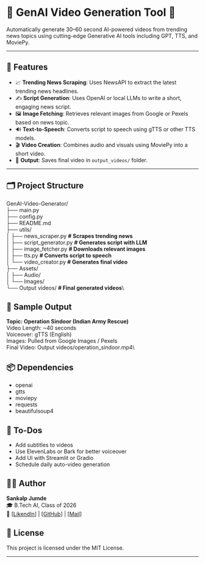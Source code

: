 # 🧠 GenAI Video Generation Tool 🎥

Automatically generate 30–60 second AI-powered videos from trending news topics using cutting-edge Generative AI tools including GPT, TTS, and MoviePy.

---

## 🚀 Features

- 📈 **Trending News Scraping**: Uses NewsAPI to extract the latest trending news headlines.
- ✍️ **Script Generation**: Uses OpenAI or local LLMs to write a short, engaging news script.
- 🖼️ **Image Fetching**: Retrieves relevant images from Google or Pexels based on news topic.
- 🔊 **Text-to-Speech**: Converts script to speech using gTTS or other TTS models.
- 🎬 **Video Creation**: Combines audio and visuals using MoviePy into a short video.
- 💾 **Output**: Saves final video in `output_videos/` folder.

---

## 🗂️ Project Structure

GenAI-Video-Generator/\
├── main.py\
├── config.py\
├── README.md\
├── utils/\
│ ├── news_scraper.py **# Scrapes trending news**\
│ ├── script_generator.py **# Generates script with LLM**\
│ ├── image_fetcher.py **# Downloads relevant images**\
│ ├── tts.py **# Converts script to speech**\
│ └── video_creator.py **# Generates final video**\
├── Assets/\
│ ├── Audio/\
│ └── Images/\
└── Output videos/ **# Final generated videos**\

## 🧪 Sample Output
**Topic: Operation Sindoor (Indian Army Rescue)**\
Video Length: ~40 seconds\
Voiceover: gTTS (English)\
Images: Pulled from Google Images / Pexels\
Final Video: Output videos/operation_sindoor.mp4\

## 📦 Dependencies
- openai
- gtts
- moviepy
- requests
- beautifulsoup4

## 🔮 To-Dos
- Add subtitles to videos
- Use ElevenLabs or Bark for better voiceover
- Add UI with Streamlit or Gradio
- Schedule daily auto-video generation

## 👨‍💻 Author
**Sankalp Jumde**  
🎓 B.Tech AI, Class of 2026  
🔗 [[LikendIn](https://www.linkedin.com/in/sankalp-jumde/)] | [[GitHub](https://github.com/SankalpJumde)] | [[Mail](sankalpkrishna1103@gmail.com)]

## 📄 License
This project is licensed under the MIT License.

---
